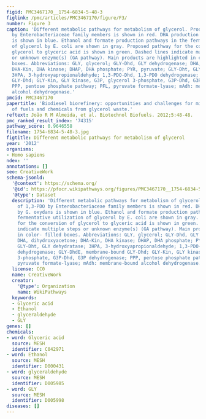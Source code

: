 ```yaml
---
figid: PMC3467170__1754-6834-5-48-3
figlink: /pmc/articles/PMC3467170/figure/F3/
number: Figure 3
caption: 'Different metabolic pathways for metabolism of glycerol. Production of 1,3-PDO
  by Enterobacteriaceae family members is shown in red. DHA production by G. oxydans
  is shown in blue. Ethanol and formate production pathways in the fermentative utilization
  of glycerol by E. coli are shown in gray. Proposed pathway for the conversion of
  glycerol to glyceric acid is shown in green. Dashed lines indicate multiple steps
  or unknown enzyme(s) (GA pathway). Main products are highlighted in color- filled
  boxes. Abbreviations: GLY, glycerol; GLY-Dhd, GLY dehydrogenase; DHA, dihydroxyacetone;
  DHA-Kin, DHA kinase; DHAP, DHA phosphate; PYR, pyruvate; GLY-Dht, GLY dehydratase;
  3HPA, 3-hydroxyapropionaldehyde; 1,3-PDO-Dhd, 1,3-PDO dehydrogenase; GLY-DhdE, membrane-bound
  GLY-Dhd; GLY-Kin, GLY kinase, G3P, glycerol 3-phosphate, G3P-Dhd, G3P dehydrogenase;
  PPP, pentose phosphate pathway; PFL, pyruvate formate-lyase; mAdh: membrane-bound
  alcohol dehydrogenase.'
pmcid: PMC3467170
papertitle: 'Biodiesel biorefinery: opportunities and challenges for microbial production
  of fuels and chemicals from glycerol waste.'
reftext: João R M Almeida, et al. Biotechnol Biofuels. 2012;5:48-48.
pmc_ranked_result_index: '74315'
pathway_score: 0.9646558
filename: 1754-6834-5-48-3.jpg
figtitle: Different metabolic pathways for metabolism of glycerol
year: '2012'
organisms:
- Homo sapiens
ndex: ''
annotations: []
seo: CreativeWork
schema-jsonld:
  '@context': https://schema.org/
  '@id': https://pfocr.wikipathways.org/figures/PMC3467170__1754-6834-5-48-3.html
  '@type': Dataset
  description: 'Different metabolic pathways for metabolism of glycerol. Production
    of 1,3-PDO by Enterobacteriaceae family members is shown in red. DHA production
    by G. oxydans is shown in blue. Ethanol and formate production pathways in the
    fermentative utilization of glycerol by E. coli are shown in gray. Proposed pathway
    for the conversion of glycerol to glyceric acid is shown in green. Dashed lines
    indicate multiple steps or unknown enzyme(s) (GA pathway). Main products are highlighted
    in color- filled boxes. Abbreviations: GLY, glycerol; GLY-Dhd, GLY dehydrogenase;
    DHA, dihydroxyacetone; DHA-Kin, DHA kinase; DHAP, DHA phosphate; PYR, pyruvate;
    GLY-Dht, GLY dehydratase; 3HPA, 3-hydroxyapropionaldehyde; 1,3-PDO-Dhd, 1,3-PDO
    dehydrogenase; GLY-DhdE, membrane-bound GLY-Dhd; GLY-Kin, GLY kinase, G3P, glycerol
    3-phosphate, G3P-Dhd, G3P dehydrogenase; PPP, pentose phosphate pathway; PFL,
    pyruvate formate-lyase; mAdh: membrane-bound alcohol dehydrogenase.'
  license: CC0
  name: CreativeWork
  creator:
    '@type': Organization
    name: WikiPathways
  keywords:
  - Glyceric acid
  - Ethanol
  - glyceraldehyde
  - GLY
genes: []
chemicals:
- word: Glyceric acid
  source: MESH
  identifier: C042971
- word: Ethanol
  source: MESH
  identifier: D000431
- word: glyceraldehyde
  source: MESH
  identifier: D005985
- word: GLY
  source: MESH
  identifier: D005998
diseases: []
---
```

